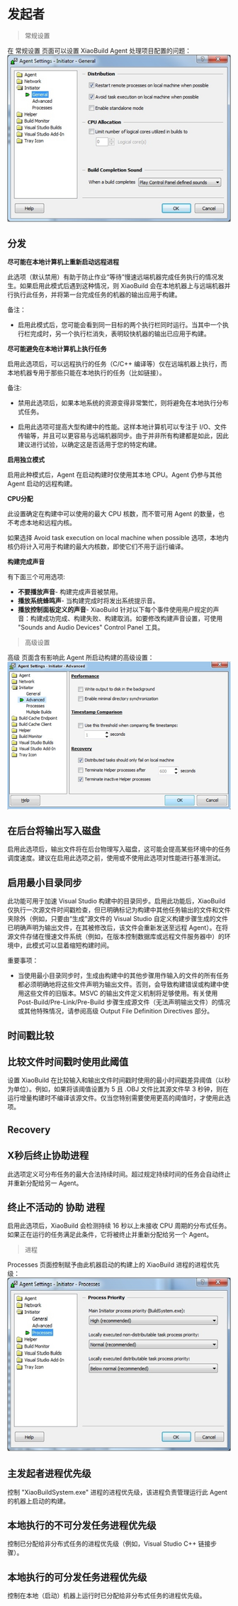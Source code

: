 # 发起者 #

> 常规设置

在 常规设置 页面可以设置 XiaoBuild Agent 处理项目配置的问题：
![](/documents/resource/initiator_general.jpg)

## 分发 ##


**尽可能在本地计算机上重新启动远程进程**

此选项（默认禁用）有助于防止作业“等待”慢速远端机器完成任务执行的情况发生。如果启用此模式后遇到这种情况，则 XiaoBuild 会在本地机器上与远端机器并行执行此任务，并将第一台完成任务的机器的输出应用于构建。

备注：
* 启用此模式后，您可能会看到同一目标的两个执行栏同时运行。当其中一个执行栏完成时，另一个执行栏消失，表明较快机器的输出已应用于构建。


**尽可能避免在本地计算机上执行任务**

启用此选项后，可以远程执行的任务（C/C++ 编译等）仅在远端机器上执行，而本地机器专用于那些只能在本地执行的任务（比如链接）。

备注: 
* 禁用此选项后，如果本地系统的资源变得非常繁忙，则将避免在本地执行分布式任务。

* 启用此选项可提高大型构建中的性能。这样本地计算机可以专注于 I/O、文件传输等，并且可以更容易与远端机器同步。由于并非所有构建都是如此，因此建议进行试验，以确定这是否适用于您的特定构建。


**启用独立模式**

启用此种模式后，Agent 在启动构建时仅使用其本地 CPU。Agent 仍参与其他 Agent 启动的远程构建。


**CPU分配**

此设置确定在构建中可以使用的最大 CPU 核数，而不管可用 Agent 的数量，也不考虑本地和远程内核。

如果选择 Avoid task execution on local machine when possible 选项，本地内核仍将计入可用于构建的最大内核数，即使它们不用于运行编译。

**构建完成声音**

有下面三个可用选项:
* **不要播放声音**- 构建完成声音被禁用。
* **播放系统蜂鸣声**- 当构建完成时将发出系统提示音。
* **播放控制面板定义的声音**- XiaoBuild 针对以下每个事件使用用户规定的声音：构建成功完成、构建失败、构建取消。如要修改构建声音设置，可使用 "Sounds and Audio Devices" Control Panel 工具。



> 高级设置

高级 页面含有影响此 Agent 所启动构建的高级设置：
![](/documents/resource/initator_advanced.jpg)

## 在后台将输出写入磁盘 ##

启用此选项后，输出文件将在后台物理写入磁盘，这可能会提高某些环境中的任务调度速度。建议在启用此选项之前，使用或不使用此选项对性能进行基准测试。

## 启用最小目录同步 ##

此功能可用于加速 Visual Studio 构建中的目录同步。启用此功能后，XiaoBuild 仅执行一次源文件时间戳检查，但已明确标记为构建中其他任务输出的文件和文件夹除外（例如，只要由“生成”源文件的 Visual Studio 自定义构建步骤生成的文件已明确声明为输出文件，在其被修改后，该文件会重新发送至远程 Agent）。在将源文件存储在慢速文件系统（例如，在版本控制数据库或远程文件服务器中）的环境中，此模式可以显着缩短构建时间。

重要事项：

* 当使用最小目录同步时，生成由构建中的其他步骤用作输入的文件的所有任务都必须明确地将这些文件声明为输出文件。否则，会导致构建错误或构建中使用这些文件的旧版本。MSVC 的输出文件定义机制将足够使用。有关使用 Post-Build/Pre-Link/Pre-Build 步骤生成源文件（无法声明输出文件）的情况或其他特殊情况，请参阅高级 Output File Definition Directives 部分。


## 时间戳比较 ##
## 比较文件时间戳时使用此阈值 ##

设置 XiaoBuild 在比较输入和输出文件时间戳时使用的最小时间戳差异阈值（以秒为单位）。例如，如果将该阈值设置为 5 且 .OBJ 文件比其源文件早 3 秒钟，则在运行增量构建时不编译该源文件。仅当您特别需要使用更高的阈值时，才使用此选项。

## Recovery ##

## X秒后终止协助进程 ##

此选项定义可分布任务的最大合法持续时间。超过规定持续时间的任务会自动终止并重新分配给另一 Agent。

## 终止不活动的 协助 进程 ##

启用此选项后，XiaoBuild 会检测持续 16 秒以上未接收 CPU 周期的分布式任务。如果正在运行的任务满足此条件，它将被终止并重新分配给另一个 Agent。


> 进程

Processes 页面控制赋予由此机器启动的构建上的 XiaoBuild 进程的进程优先级：
![](/documents/resource/Initiator_process.jpg)

## 主发起者进程优先级 ##

控制 "XiaoBuildSystem.exe" 进程的进程优先级，该进程负责管理运行此 Agent 的机器上启动的构建。

## 本地执行的不可分发任务进程优先级 ##

控制已分配给非分布式任务的进程优先级（例如，Visual Studio C++ 链接步骤）。

## 本地执行的可分发任务进程优先级 ##

控制在本地（启动）机器上运行时已分配给非分布式任务的进程优先级。